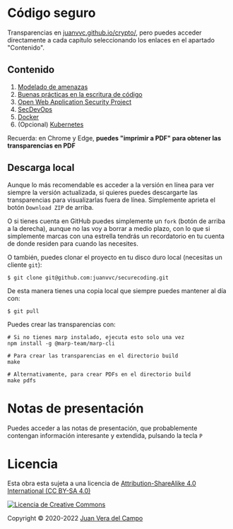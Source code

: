 # Código seguro

Transparencias en
[juanvvc.github.io/crypto/](https://juanvvc.github.io/securecoding/index.html),
pero puedes acceder directamente a cada capítulo seleccionando los enlaces en
el apartado "Contenido".

## Contenido

1. [Modelado de amenazas](https://juanvvc.github.io/securecoding/01-threatmodeling.html)
2. [Buenas prácticas en la escritura de código](https://juanvvc.github.io/securecoding/02-coding.html)
3. [Open Web Application Security Project](https://juanvvc.github.io/securecoding/03-quality.html)
4. [SecDevOps](https://juanvvc.github.io/securecoding/03-devsecops.html)
5. [Docker](https://juanvvc.github.io/securecoding/04-docker.pdf)
6. (Opcional) [Kubernetes](https://juanvvc.github.io/securecoding/05-kubernetes.html)

Recuerda: en Chrome y Edge, **puedes "imprimir a PDF" para obtener las transparencias en PDF**

## Descarga local

Aunque lo más recomendable es acceder a la versión en línea para ver siempre la
versión actualizada, si quieres puedes descargarte las transparencias para
visualizarlas fuera de línea. Simplemente aprieta el botón `Download ZIP` de
arriba.

O si tienes cuenta en GitHub puedes simplemente un `fork` (botón de arriba a la
derecha), aunque no las voy a borrar a medio plazo, con lo que si simplemente
marcas con una estrella tendrás un recordatorio en tu cuenta de donde residen
para cuando las necesites.

O también, puedes clonar el proyecto en tu disco duro local (necesitas un
cliente `git`):

```
$ git clone git@github.com:juanvvc/securecoding.git
```

De esta manera tienes una copia local que siempre puedes mantener al día con:

```
$ git pull
```

Puedes crear las transparencias con:
 
```
# Si no tienes marp instalado, ejecuta esto solo una vez
npm install -g @marp-team/marp-cli

# Para crear las transparencias en el directorio build
make

# Alternativamente, para crear PDFs en el directorio build
make pdfs
```

# Notas de presentación

Puedes acceder a las notas de presentación, que probablemente contengan
información interesante y extendida, pulsando la tecla `P`

# Licencia

Esta obra esta sujeta a una licencia de [Attribution-ShareAlike 4.0
International (CC BY-SA 4.0) ](https://creativecommons.org/licenses/by-sa/4.0/)

[![Licencia de Creative
Commons](https://licensebuttons.net/l/by-sa/3.0/88x31.png)](https://creativecommons.org/licenses/by-sa/4.0/)

Copyright © 2020-2022 [Juan Vera del Campo](https://github.com/juanvvc)

